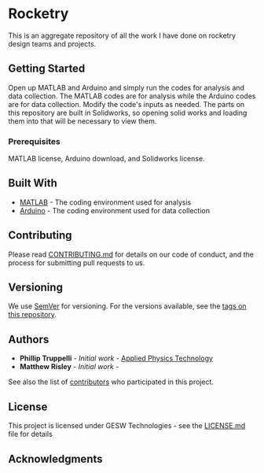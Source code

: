 # Rocketry

This is an aggregate repository of all the work I have done on rocketry design teams and projects. 

## Getting Started

Open up MATLAB and Arduino and simply run the codes for analysis and data collection. The MATLAB codes are for analysis while the Arduino codes are for data collection. Modify the code's inputs as needed. The parts on this repository are built in Solidworks, so opening solid works and loading them into that will be necessary to view them. 

### Prerequisites

MATLAB license, Arduino download, and Solidworks license. 

## Built With

* [MATLAB](https://www.mathworks.com/products/matlab.html) - The coding environment used for analysis
* [Arduino](https://www.arduino.cc/) - The coding environment used for data collection

## Contributing

Please read [CONTRIBUTING.md]() for details on our code of conduct, and the process for submitting pull requests to us.

## Versioning

We use [SemVer](http://semver.org/) for versioning. For the versions available, see the [tags on this repository](https://github.com/your/project/tags). 

## Authors

* **Phillip Truppelli** - *Initial work* - [Applied Physics Technology](https://sites.google.com/vt.edu/appliedphysicstech/)
* **Matthew Risley** - *Initial work* -

See also the list of [contributors](https://github.com/your/project/contributors) who participated in this project.

## License

This project is licensed under GESW Technologies - see the [LICENSE.md](LICENSE.md) file for details

## Acknowledgments

